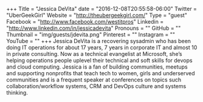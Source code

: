 +++
Title = "Jessica DeVita"
date = "2016-12-08T20:55:58-06:00"
Twitter = "UberGeekGirl"
Website = "http://theubergeekgirl.com/"
Type = "guest"
Facebook = "http://www.facebook.com/westitpros"
Linkedin = "http://www.linkedin.com/in/jessicadevita"
Pronouns = ""
GitHub = ""
Thumbnail = "img/guests/jdevita.png"
Pinterest = ""
Instagram = ""
YouTube = ""
+++
Jessica DeVita is a recovering sysadmin who has been doing IT operations for about 17 years, 7 years in corporate IT and almost 10 in private consulting. Now as a technical evangelist at Microsoft, she’s helping operations people uplevel their technical and soft skills for devops and cloud computing. Jessica is a fan of building communities, meetups and supporting nonprofits that teach tech to women, girls and underserved communities and is a frequent speaker at conferences on topics such collaboration/workflow systems, CRM and DevOps culture and systems thinking.
